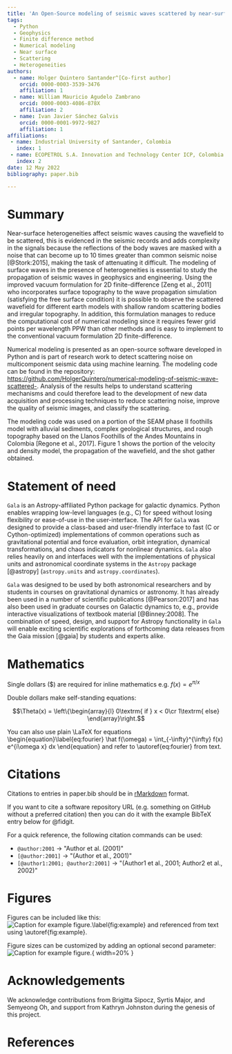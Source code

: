 ```yaml
---
title: 'An Open-Source modeling of seismic waves scattered by near-surface heterogeneities.'
tags:
  - Python
  - Geophysics
  - Finite difference method
  - Numerical modeling
  - Near surface
  - Scattering
  - Heterogeneities
authors:
  - name: Holger Quintero Santander^[Co-first author] 
    orcid: 0000-0003-3539-3476
    affiliation: 1
  - name: William Mauricio Agudelo Zambrano
    orcid: 0000-0003-4086-878X
    affiliation: 2
  - name: Ivan Javier Sánchez Galvis
    orcid: 0000-0001-9972-9827
    affiliation: 1
affiliations:
 - name: Industrial University of Santander, Colombia
   index: 1
 - name: ECOPETROL S.A. Innovation and Technology Center ICP, Colombia
   index: 2
date: 12 May 2022
bibliography: paper.bib

---
```


# Summary

Near-surface heterogeneities affect seismic waves causing the wavefield to be scattered, this is evidenced in the seismic records and adds complexity in the signals because the reflections of the body waves are masked with a noise that can become up to 10 times greater than common seismic noise [@Stork:2015], making the task of attenuating it difficult. The modeling of surface waves in the presence of heterogeneities is essential to study the propagation of seismic waves in geophysics and engineering. Using the improved vacuum formulation for 2D finite-difference [Zeng et al., 2011] who incorporates surface topography to the wave propagation simulation (satisfying the free surface condition) it is possible to observe the scattered wavefield for different earth models with shallow random scattering bodies and irregular topography. In addition, this formulation manages to reduce the computational cost of numerical modeling since it requires fewer grid points per wavelength PPW than other methods and is easy to implement to the conventional vacuum formulation 2D finite-difference.

Numerical modeling is presented as an open-source software developed in Python and is part of research work to detect scattering noise on multicomponent seismic data using machine learning. The modeling code can be found in the repository: https://github.com/HolgerQuintero/numerical-modeling-of-seismic-wave-scattered-. Analysis of the results helps to understand scattering mechanisms and could therefore lead to the development of new data acquisition and processing techniques to reduce scattering noise, improve the quality of seismic images, and classify the scattering.

The modeling code was used on a portion of the SEAM phase II foothills model with alluvial sediments, complex geological structures, and rough topography based on the Llanos Foothills of the Andes Mountains in Colombia [Regone et al., 2017]. Figure 1 shows the portion of the velocity and density model, the propagation of the wavefield, and the shot gather obtained. 
 


# Statement of need

`Gala` is an Astropy-affiliated Python package for galactic dynamics. Python
enables wrapping low-level languages (e.g., C) for speed without losing
flexibility or ease-of-use in the user-interface. The API for `Gala` was
designed to provide a class-based and user-friendly interface to fast (C or
Cython-optimized) implementations of common operations such as gravitational
potential and force evaluation, orbit integration, dynamical transformations,
and chaos indicators for nonlinear dynamics. `Gala` also relies heavily on and
interfaces well with the implementations of physical units and astronomical
coordinate systems in the `Astropy` package [@astropy] (`astropy.units` and
`astropy.coordinates`).

`Gala` was designed to be used by both astronomical researchers and by
students in courses on gravitational dynamics or astronomy. It has already been
used in a number of scientific publications [@Pearson:2017] and has also been
used in graduate courses on Galactic dynamics to, e.g., provide interactive
visualizations of textbook material [@Binney:2008]. The combination of speed,
design, and support for Astropy functionality in `Gala` will enable exciting
scientific explorations of forthcoming data releases from the Gaia mission
[@gaia] by students and experts alike.

# Mathematics

Single dollars ($) are required for inline mathematics e.g. $f(x) = e^{\pi/x}$

Double dollars make self-standing equations:

$$\Theta(x) = \left\{\begin{array}{l}
0\textrm{ if } x < 0\cr
1\textrm{ else}
\end{array}\right.$$

You can also use plain \LaTeX for equations
\begin{equation}\label{eq:fourier}
\hat f(\omega) = \int_{-\infty}^{\infty} f(x) e^{i\omega x} dx
\end{equation}
and refer to \autoref{eq:fourier} from text.

# Citations

Citations to entries in paper.bib should be in
[rMarkdown](http://rmarkdown.rstudio.com/authoring_bibliographies_and_citations.html)
format.

If you want to cite a software repository URL (e.g. something on GitHub without a preferred
citation) then you can do it with the example BibTeX entry below for @fidgit.

For a quick reference, the following citation commands can be used:
- `@author:2001`  ->  "Author et al. (2001)"
- `[@author:2001]` -> "(Author et al., 2001)"
- `[@author1:2001; @author2:2001]` -> "(Author1 et al., 2001; Author2 et al., 2002)"

# Figures

Figures can be included like this:
![Caption for example figure.\label{fig:example}](figure.png)
and referenced from text using \autoref{fig:example}.

Figure sizes can be customized by adding an optional second parameter:
![Caption for example figure.](figure.png){ width=20% }

# Acknowledgements

We acknowledge contributions from Brigitta Sipocz, Syrtis Major, and Semyeong
Oh, and support from Kathryn Johnston during the genesis of this project.

# References

